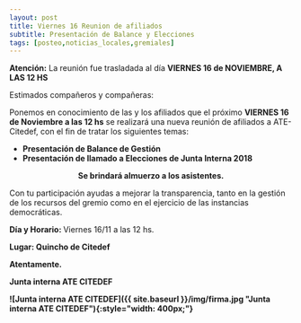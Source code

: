 ```yaml
---
layout: post
title: Viernes 16 Reunion de afiliados
subtitle: Presentación de Balance y Elecciones
tags: [posteo,noticias_locales,gremiales]
---
```


<div class="alert alert-danger" role="alert">
<strong>Atención:</strong> La reunión fue trasladada al día <strong>VIERNES 16 de NOVIEMBRE, A LAS 12 HS</STRONG>
</div>

Estimados compañeros y compañeras:

Ponemos en conocimiento de las y los afiliados que el próximo
**VIERNES 16 de Noviembre a las 12 hs** se realizará una nueva reunión
de afiliados a ATE-Citedef, con el fin de tratar los siguientes temas:

  - **Presentación de Balance de Gestión**
  - **Presentación de llamado a Elecciones de Junta Interna 2018**

<div class="alert alert-danger" role="alert">
<center><strong>Se brindará almuerzo a los asistentes.</strong></center>
</div>

Con tu participación ayudas a mejorar la transparencia, tanto en la gestión de los recursos del gremio como en el ejercicio de las instancias democráticas.


<div class="alert alert-info" role="alert">
<p><strong>Día y Horario: </strong> Viernes 16/11 a las 12 hs.</p>
<p><strong>Lugar: Quincho de Citedef</p>
</div>

Atentamente.

Junta interna ATE CITEDEF

![Junta interna ATE CITEDEF]({{ site.baseurl }}/img/firma.jpg "Junta interna ATE CITEDEF"){:style="width: 400px;"}
